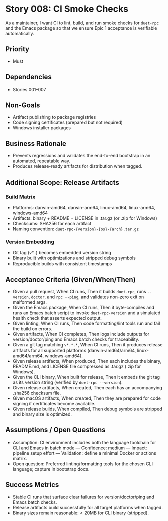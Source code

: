 # Story 008: CI Smoke Checks

As a maintainer, I want CI to lint, build, and run smoke checks for `duet-rpc` and the Emacs package so that we ensure Epic 1 acceptance is verifiable automatically.

## Priority
- Must

## Dependencies
- Stories 001–007

## Non-Goals
- Artifact publishing to package registries
- Code signing certificates (prepared but not required)
- Windows installer packages

## Business Rationale
- Prevents regressions and validates the end-to-end bootstrap in an automated, repeatable way.
- Produces release-ready artifacts for distribution when tagged.

## Additional Scope: Release Artifacts

### Build Matrix
- Platforms: darwin-amd64, darwin-arm64, linux-amd64, linux-arm64, windows-amd64
- Artifacts: binary + README + LICENSE in .tar.gz (or .zip for Windows)
- Checksums: SHA256 for each artifact
- Naming convention: `duet-rpc-{version}-{os}-{arch}.tar.gz`

### Version Embedding
- Git tag (v*.*.*) becomes embedded version string
- Binary built with optimizations and stripped debug symbols
- Reproducible builds with consistent timestamps

## Acceptance Criteria (Given/When/Then)
- Given a pull request, When CI runs, Then it builds `duet-rpc`, runs `--version`, `doctor`, and `rpc --ping`, and validates non-zero exit on malformed args.
- Given the Emacs package, When CI runs, Then it byte-compiles and runs an Emacs batch script to invoke `duet-rpc-version` and a simulated health check that asserts expected output.
- Given linting, When CI runs, Then code formatting/lint tools run and fail the build on errors.
- Given artifacts, When CI completes, Then logs include outputs for version/doctor/ping and Emacs batch checks for traceability.
- Given a git tag matching `v*.*.*`, When CI runs, Then it produces release artifacts for all supported platforms (darwin-amd64/arm64, linux-amd64/arm64, windows-amd64).
- Given release artifacts, When produced, Then each includes the binary, README.md, and LICENSE file compressed as .tar.gz (.zip for Windows).
- Given the CLI binary, When built for release, Then it embeds the git tag as its version string (verified by `duet-rpc --version`).
- Given release artifacts, When created, Then each has an accompanying .sha256 checksum file.
- Given macOS artifacts, When created, Then they are prepared for code signing if certificates become available.
- Given release builds, When compiled, Then debug symbols are stripped and binary size is optimized.

## Assumptions / Open Questions
- Assumption: CI environment includes both the language toolchain for CLI and Emacs in batch mode — Confidence: medium — Impact: pipeline setup effort — Validation: define a minimal Docker or actions matrix.
- Open question: Preferred linting/formatting tools for the chosen CLI language; capture in bootstrap docs.

## Success Metrics
- Stable CI runs that surface clear failures for version/doctor/ping and Emacs batch checks.
- Release artifacts build successfully for all target platforms when tagged.
- Binary sizes remain reasonable: < 20MB for CLI binary (stripped).


